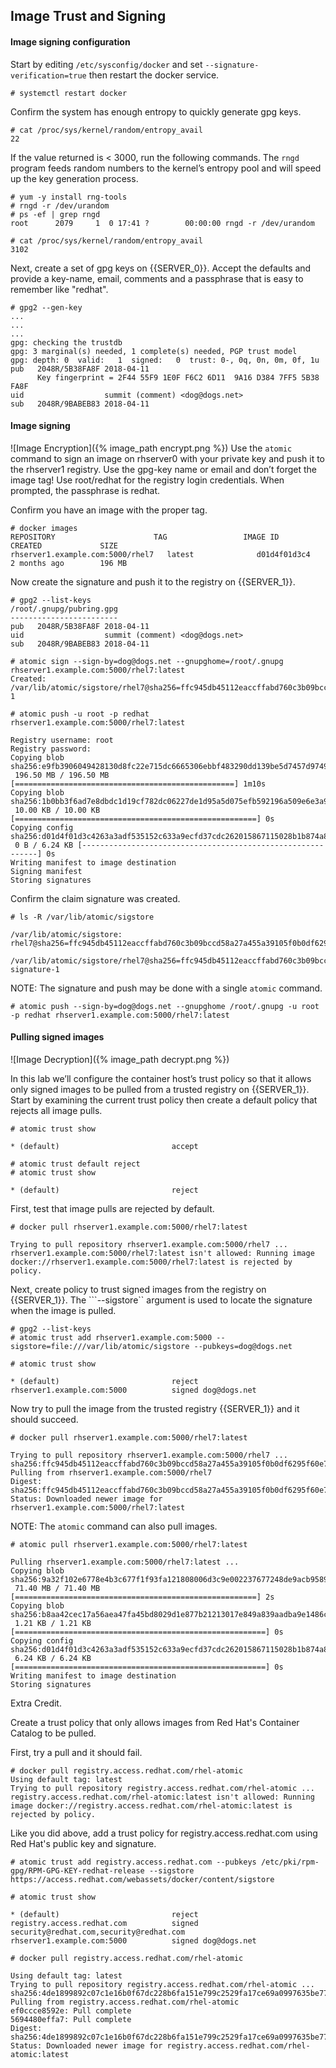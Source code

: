 ## Image Trust and Signing

#### Image signing configuration

Start by editing ```/etc/sysconfig/docker``` and set ```--signature-verification=true``` then restart the docker service.

~~~shell
# systemctl restart docker
~~~

Confirm the system has enough entropy to quickly generate gpg keys.

~~~shell
# cat /proc/sys/kernel/random/entropy_avail
22
~~~

If the value returned is < 3000, run the following commands. The ```rngd``` program feeds random numbers to the kernel’s entropy pool 
and will speed up the key generation process.

~~~shell
# yum -y install rng-tools
# rngd -r /dev/urandom
# ps -ef | grep rngd
root      2079     1  0 17:41 ?        00:00:00 rngd -r /dev/urandom

# cat /proc/sys/kernel/random/entropy_avail
3102
~~~

Next, create a set of gpg keys on {{SERVER_0}}. Accept the defaults and provide a key-name, email, comments 
and a passphrase that is easy to remember like "redhat".

~~~shell
# gpg2 --gen-key
...
...
...
gpg: checking the trustdb
gpg: 3 marginal(s) needed, 1 complete(s) needed, PGP trust model
gpg: depth: 0  valid:   1  signed:   0  trust: 0-, 0q, 0n, 0m, 0f, 1u
pub   2048R/5B38FA8F 2018-04-11
      Key fingerprint = 2F44 55F9 1E0F F6C2 6D11  9A16 D384 7FF5 5B38 FA8F
uid                  summit (comment) <dog@dogs.net>
sub   2048R/9BABEB83 2018-04-11
~~~

#### Image signing

![Image Encryption]({% image_path encrypt.png %})
Use the ```atomic``` command to sign an image on rhserver0 with your private key and push it to the rhserver1 registry. Use the gpg-key name or email and don’t forget the image tag! Use root/redhat for the registry login credentials. When prompted, the passphrase is redhat.

Confirm you have an image with the proper tag.

~~~shell
# docker images
REPOSITORY                      TAG                 IMAGE ID            CREATED             SIZE
rhserver1.example.com:5000/rhel7   latest              d01d4f01d3c4        2 months ago        196 MB
~~~

Now create the signature and push it to the registry on {{SERVER_1}}.

~~~shell
# gpg2 --list-keys
/root/.gnupg/pubring.gpg
------------------------
pub   2048R/5B38FA8F 2018-04-11
uid                  summit (comment) <dog@dogs.net>
sub   2048R/9BABEB83 2018-04-11

# atomic sign --sign-by=dog@dogs.net --gnupghome=/root/.gnupg rhserver1.example.com:5000/rhel7:latest
Created: /var/lib/atomic/sigstore/rhel7@sha256=ffc945db45112eaccffabd760c3b09bccd58a27a455a39105f0b0df6295f60e7/signature-1

# atomic push -u root -p redhat rhserver1.example.com:5000/rhel7:latest

Registry username: root
Registry password: 
Copying blob sha256:e9fb3906049428130d8fc22e715dc6665306ebbf483290dd139be5d7457d9749
 196.50 MB / 196.50 MB [=================================================] 1m10s
Copying blob sha256:1b0bb3f6ad7e8dbdc1d19cf782dc06227de1d95a5d075efb592196a509e6e3a9
 10.00 KB / 10.00 KB [======================================================] 0s
Copying config sha256:d01d4f01d3c4263a3adf535152c633a9ecfd37cdc262015867115028b1b874a8
 0 B / 6.24 KB [------------------------------------------------------------] 0s
Writing manifest to image destination
Signing manifest
Storing signatures 
~~~

Confirm the claim signature was created.

~~~shell
# ls -R /var/lib/atomic/sigstore

/var/lib/atomic/sigstore:
rhel7@sha256=ffc945db45112eaccffabd760c3b09bccd58a27a455a39105f0b0df6295f60e7

/var/lib/atomic/sigstore/rhel7@sha256=ffc945db45112eaccffabd760c3b09bccd58a27a455a39105f0b0df6295f60e7:
signature-1
~~~

NOTE: The signature and push may be done with a single ```atomic``` command.

~~~shell
# atomic push --sign-by=dog@dogs.net --gnupghome /root/.gnupg -u root -p redhat rhserver1.example.com:5000/rhel7:latest
~~~

#### Pulling signed images

![Image Decryption]({% image_path decrypt.png %})

In this lab we’ll configure the container host’s trust policy so that it allows only signed images to be pulled from a trusted registry on {{SERVER_1}}. Start by examining the current trust policy then create a default policy that rejects all image pulls.

~~~shell
# atomic trust show

* (default)                         accept                               

# atomic trust default reject
# atomic trust show

* (default)                         reject                               

~~~

First, test that image pulls are rejected by default.

~~~shell
# docker pull rhserver1.example.com:5000/rhel7:latest

Trying to pull repository rhserver1.example.com:5000/rhel7 ... 
rhserver1.example.com:5000/rhel7:latest isn't allowed: Running image docker://rhserver1.example.com:5000/rhel7:latest is rejected by policy.
~~~

Next, create policy to trust signed images from the registry on {{SERVER_1}}. The  ```--sigstore`` argument is used to locate the signature when the image is pulled.

~~~shell
# gpg2 --list-keys
# atomic trust add rhserver1.example.com:5000 --sigstore=file:///var/lib/atomic/sigstore --pubkeys=dog@dogs.net

# atomic trust show

* (default)                         reject                               
rhserver1.example.com:5000          signed dog@dogs.net
~~~

Now try to pull the image from the trusted registry {{SERVER_1}} and it should succeed.

~~~shell
# docker pull rhserver1.example.com:5000/rhel7:latest

Trying to pull repository rhserver1.example.com:5000/rhel7 ... 
sha256:ffc945db45112eaccffabd760c3b09bccd58a27a455a39105f0b0df6295f60e7: Pulling from rhserver1.example.com:5000/rhel7
Digest: sha256:ffc945db45112eaccffabd760c3b09bccd58a27a455a39105f0b0df6295f60e7
Status: Downloaded newer image for rhserver1.example.com:5000/rhel7:latest
~~~

NOTE: The ```atomic``` command can also pull images.

~~~shell
# atomic pull rhserver1.example.com:5000/rhel7:latest

Pulling rhserver1.example.com:5000/rhel7:latest ...
Copying blob sha256:9a32f102e6778e4b3c677f1f93fa121808006d3c9e002237677248de9acb9589
 71.40 MB / 71.40 MB [======================================================] 2s
Copying blob sha256:b8aa42cec17a56aea47fa45bd8029d1e877b21213017e849a839aadba9e1486c
 1.21 KB / 1.21 KB [========================================================] 0s
Copying config sha256:d01d4f01d3c4263a3adf535152c633a9ecfd37cdc262015867115028b1b874a8
 6.24 KB / 6.24 KB [========================================================] 0s
Writing manifest to image destination
Storing signatures
~~~

Extra Credit.

Create a trust policy that only allows images from Red Hat's Container Catalog to be pulled.

First, try a pull and it should fail.

~~~shell
# docker pull registry.access.redhat.com/rhel-atomic
Using default tag: latest
Trying to pull repository registry.access.redhat.com/rhel-atomic ... 
registry.access.redhat.com/rhel-atomic:latest isn't allowed: Running image docker://registry.access.redhat.com/rhel-atomic:latest is rejected by policy.
~~~

Like you did above, add a trust policy for registry.access.redhat.com using Red Hat's public key and signature.

~~~shell
# atomic trust add registry.access.redhat.com --pubkeys /etc/pki/rpm-gpg/RPM-GPG-KEY-redhat-release --sigstore https://access.redhat.com/webassets/docker/content/sigstore

# atomic trust show

* (default)                         reject                               
registry.access.redhat.com          signed security@redhat.com,security@redhat.com
rhserver1.example.com:5000          signed dog@dogs.net    

# docker pull registry.access.redhat.com/rhel-atomic

Using default tag: latest
Trying to pull repository registry.access.redhat.com/rhel-atomic ... 
sha256:4de1899892c07c1e16b0f67dc228b6fa151e799c2529fa17ce69a0997635be77: Pulling from registry.access.redhat.com/rhel-atomic
ef0ccce8592e: Pull complete 
5694480effa7: Pull complete 
Digest: sha256:4de1899892c07c1e16b0f67dc228b6fa151e799c2529fa17ce69a0997635be77
Status: Downloaded newer image for registry.access.redhat.com/rhel-atomic:latest              
~~~